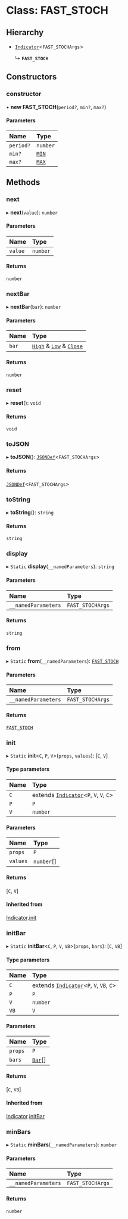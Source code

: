 # Class: FAST_STOCH

## Hierarchy

- [`Indicator`](Indicator.md)<`FAST_STOCHArgs`\>

  ↳ **`FAST_STOCH`**

## Constructors

### constructor

• **new FAST_STOCH**(`period?`, `min?`, `max?`)

#### Parameters

| Name      | Type            |
| :-------- | :-------------- |
| `period?` | `number`        |
| `min?`    | [`MIN`](MIN.md) |
| `max?`    | [`MAX`](MAX.md) |

## Methods

### next

▸ **next**(`value`): `number`

#### Parameters

| Name    | Type     |
| :------ | :------- |
| `value` | `number` |

#### Returns

`number`

### nextBar

▸ **nextBar**(`bar`): `number`

#### Parameters

| Name  | Type                                                                                                |
| :---- | :-------------------------------------------------------------------------------------------------- |
| `bar` | [`High`](../interfaces/High.md) & [`Low`](../interfaces/Low.md) & [`Close`](../interfaces/Close.md) |

#### Returns

`number`

### reset

▸ **reset**(): `void`

#### Returns

`void`

### toJSON

▸ **toJSON**(): [`JSONDef`](../modules.md#jsondef)<`FAST_STOCHArgs`\>

#### Returns

[`JSONDef`](../modules.md#jsondef)<`FAST_STOCHArgs`\>

### toString

▸ **toString**(): `string`

#### Returns

`string`

### display

▸ `Static` **display**(`__namedParameters`): `string`

#### Parameters

| Name                | Type             |
| :------------------ | :--------------- |
| `__namedParameters` | `FAST_STOCHArgs` |

#### Returns

`string`

### from

▸ `Static` **from**(`__namedParameters`): [`FAST_STOCH`](FAST_STOCH.md)

#### Parameters

| Name                | Type             |
| :------------------ | :--------------- |
| `__namedParameters` | `FAST_STOCHArgs` |

#### Returns

[`FAST_STOCH`](FAST_STOCH.md)

### init

▸ `Static` **init**<`C`, `P`, `V`\>(`props`, `values`): [`C`, `V`]

#### Type parameters

| Name | Type                                                     |
| :--- | :------------------------------------------------------- |
| `C`  | extends [`Indicator`](Indicator.md)<`P`, `V`, `V`, `C`\> |
| `P`  | `P`                                                      |
| `V`  | `number`                                                 |

#### Parameters

| Name     | Type       |
| :------- | :--------- |
| `props`  | `P`        |
| `values` | `number`[] |

#### Returns

[`C`, `V`]

#### Inherited from

[Indicator](Indicator.md).[init](Indicator.md#init)

### initBar

▸ `Static` **initBar**<`C`, `P`, `V`, `VB`\>(`props`, `bars`): [`C`, `VB`]

#### Type parameters

| Name | Type                                                      |
| :--- | :-------------------------------------------------------- |
| `C`  | extends [`Indicator`](Indicator.md)<`P`, `V`, `VB`, `C`\> |
| `P`  | `P`                                                       |
| `V`  | `number`                                                  |
| `VB` | `V`                                                       |

#### Parameters

| Name    | Type                         |
| :------ | :--------------------------- |
| `props` | `P`                          |
| `bars`  | [`Bar`](../modules.md#bar)[] |

#### Returns

[`C`, `VB`]

#### Inherited from

[Indicator](Indicator.md).[initBar](Indicator.md#initbar)

### minBars

▸ `Static` **minBars**(`__namedParameters`): `number`

#### Parameters

| Name                | Type             |
| :------------------ | :--------------- |
| `__namedParameters` | `FAST_STOCHArgs` |

#### Returns

`number`
